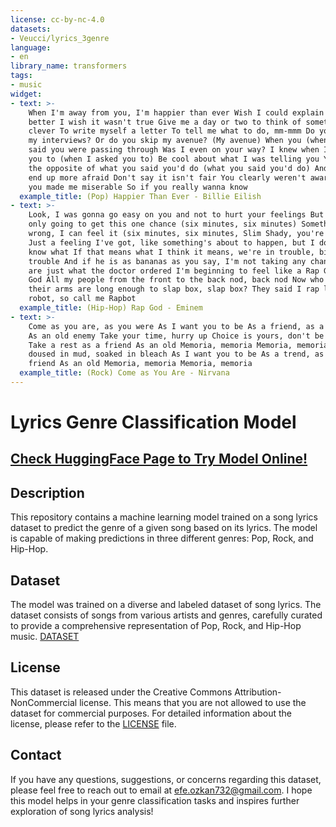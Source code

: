 ```yaml
---
license: cc-by-nc-4.0
datasets:
- Veucci/lyrics_3genre
language:
- en
library_name: transformers
tags:
- music
widget:
- text: >-
    When I'm away from you, I'm happier than ever Wish I could explain it
    better I wish it wasn't true Give me a day or two to think of something
    clever To write myself a letter To tell me what to do, mm-mmm Do you read
    my interviews? Or do you skip my avenue? (My avenue) When you (when you)
    said you were passing through Was I even on your way? I knew when I asked
    you to (when I asked you to) Be cool about what I was telling you You'd do
    the opposite of what you said you'd do (what you said you'd do) And I'd
    end up more afraid Don't say it isn't fair You clearly weren't aware that
    you made me miserable So if you really wanna know
  example_title: (Pop) Happier Than Ever - Billie Eilish
- text: >-
    Look, I was gonna go easy on you and not to hurt your feelings But I'm
    only going to get this one chance (six minutes, six minutes) Something's
    wrong, I can feel it (six minutes, six minutes, Slim Shady, you're on)
    Just a feeling I've got, like something's about to happen, but I don't
    know what If that means what I think it means, we're in trouble, big
    trouble And if he is as bananas as you say, I'm not taking any chances You
    are just what the doctor ordered I'm beginning to feel like a Rap God, Rap
    God All my people from the front to the back nod, back nod Now who thinks
    their arms are long enough to slap box, slap box? They said I rap like a
    robot, so call me Rapbot
  example_title: (Hip-Hop) Rap God - Eminem
- text: >-
    Come as you are, as you were As I want you to be As a friend, as a friend
    As an old enemy Take your time, hurry up Choice is yours, don't be late
    Take a rest as a friend As an old Memoria, memoria Memoria, memoria Come
    doused in mud, soaked in bleach As I want you to be As a trend, as a
    friend As an old Memoria, memoria Memoria, memoria
  example_title: (Rock) Come as You Are - Nirvana
---
```


# Lyrics Genre Classification Model
## [Check HuggingFace Page to Try Model Online!](https://huggingface.co/Veucci/lyrics-to-genre-lite)
## Description

This repository contains a machine learning model trained on a song lyrics dataset to predict the genre of a given song based on its lyrics. The model is capable of making predictions in three different genres: Pop, Rock, and Hip-Hop.

## Dataset

The model was trained on a diverse and labeled dataset of song lyrics. The dataset consists of songs from various artists and genres, carefully curated to provide a comprehensive representation of Pop, Rock, and Hip-Hop music.
[DATASET](https://huggingface.co/datasets/Veucci/lyrics_3genre)

## License

This dataset is released under the Creative Commons Attribution-NonCommercial license. This means that you are not allowed to use the dataset for commercial purposes. For detailed information about the license, please refer to the [LICENSE](./LICENSE) file.

## Contact

If you have any questions, suggestions, or concerns regarding this dataset, please feel free to reach out to email at [efe.ozkan732@gmail.com](mailto:efe.ozkan732@gmail.com).
I hope this model helps in your genre classification tasks and inspires further exploration of song lyrics analysis!

